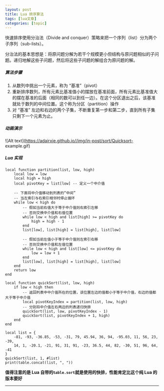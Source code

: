 ```yaml
---
layout: post
title: Lua 排序算法  
tags: [lua文章]
categories: [topic]
---
```

快速排序使用分治法（Divide and conquer）策略来把一个序列（list）分为两个子序列（sub-lists）。

分治法的基本思想是：将原问题分解为若干个规模更小但结构与原问题相似的子问题。递归地解这些子问题，然后将这些子问题的解组合为原问题的解。

##### 算法步骤

  1. 从数列中挑出一个元素，称为 “基准”（pivot）
  2. 重新排序数列，所有元素比基准值小的摆放在基准前面，所有元素比基准值大的摆在基准的后面（相同的数可以到任一边）。在这个分区退出之后，该基准就处于数列的中间位置。这个称为分区（partition）操作
  3. 对 “基准” 左边和右边的两个子集，不断重复第一步和第二步，直到所有子集只剩下一个元素为止。

##### 动画演示

![Alt text](https://adairxie.github.io//img/in-post/sort/Quicksort-
example.gif)

##### Lua 实现

    
    
    local function partition(list, low, high)
        local low = low
        local high = high
        local pivotKey = list[low] -- 定义一个中介值
    
        -- 下面将中介值移动到列表的“中间”
        -- 当左索引与右索引相邻时停止循环
        while low < high do
            -- 假如当前右值大于等于中介值则右索引左移
            -- 否则交换中介值和右值位置
            while low < high and list[high] >= pivotKey do
                high = high - 1
            end
            list[low], list[high] = list[high], list[low]
    
            -- 假如当前左值小于等于中介值则左索引右移
            -- 否则交换中介值和左值位置
            while low < high and list[low] <= pivotKey do
                low = low + 1
            end
            list[low], list[high] = list[high], list[low]
        end
        return low
    end
    
    local function quickSort(list, low, high)
        if low < high then
            -- 返回列表中中介值所在的位置，该位置左边的值都小于等于中介值，右边的值都大于等于中介值
            local pivotKeyIndex = partition(list, low, high)
            -- 分别将中介值左右两边的列表递归快排
            quickSort(list, low, pivotKeyIndex - 1)
            quickSort(list, pivotKeyIndex + 1, high)
        end
    end
    
    local list = {
        -81, -93, -36.85, -53, -31, 79, 45.94, 36, 94, -95.03, 11, 56, 23, -39,
        14, 1, -20.1, -21, 91, 31, 91, -23, 36.5, 44, 82, -30, 51, 96, 64, -41
    }
    quickSort(list, 1, #list)
    print(table.concat(list, ", "))
    

**值得注意的是 Lua 自带的`table.sort`就是使用的快排，性能肯定比这个纯 Lua 的版本要好**

* * *